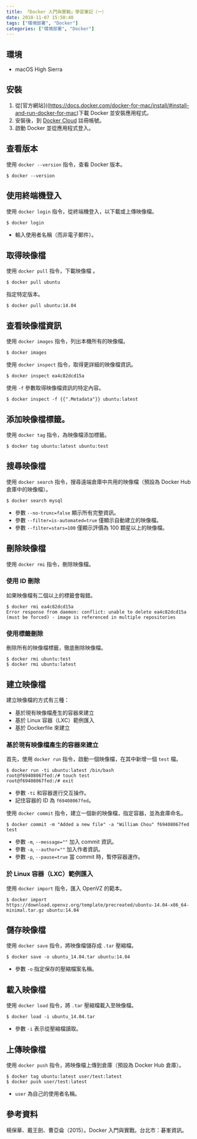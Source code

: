 ```yaml
---
title: 「Docker 入門與實戰」學習筆記（一）
date: 2018-11-07 15:50:48
tags: ["環境部署", "Docker"]
categories: ["環境部署", "Docker"]
---
```


## 環境
- macOS High Sierra

## 安裝
1. 從[官方網站]((https://docs.docker.com/docker-for-mac/install/#install-and-run-docker-for-mac)下載 Docker 並安裝應用程式。
2. 安裝後，到 [Docker Cloud](https://hub.docker.com/) 註冊帳號。
3. 啟動 Docker 並從應用程式登入。

## 查看版本
使用 `docker --version` 指令，查看 Docker 版本。
```
$ docker --version
```

## 使用終端機登入
使用 `docker login` 指令，從終端機登入，以下載或上傳映像檔。
```
$ docker login
```
- 輸入使用者名稱（而非電子郵件）。

## 取得映像檔
使用 `docker pull` 指令，下載映像檔 。
```
$ docker pull ubuntu
```
指定特定版本。
```
$ docker pull ubuntu:14.04
```

## 查看映像檔資訊
使用 `docker images` 指令，列出本機所有的映像檔。
```
$ docker images
```

使用 `docker inspect` 指令，取得更詳細的映像檔資訊。
```
$ docker inspect ea4c82dcd15a
```

使用 `-f` 參數取得映像檔資訊的特定內容。
```
$ docker inspect -f {{".Metadata"}} ubuntu:latest
```

## 添加映像檔標籤。
使用 `docker tag` 指令，為映像檔添加標籤。
```
$ docker tag ubuntu:latest ubuntu:test
```

## 搜尋映像檔
使用 `docker search` 指令，搜尋遠端倉庫中共用的映像檔（預設為 Docker Hub 倉庫中的映像檔）。
```
$ docker search mysql
```
- 參數 `--no-trunc=false` 顯示所有完整資訊。
- 參數 `--filter=is-automated=true` 僅顯示自動建立的映像檔。
- 參數 `--filter=stars=100` 僅顯示評價為 100 顆星以上的映像檔。

## 刪除映像檔
使用 `docker rmi` 指令，刪除映像檔。

### 使用 ID 刪除
如果映像檔有二個以上的標籤會報錯。
```
$ docker rmi ea4c82dcd15a
Error response from daemon: conflict: unable to delete ea4c82dcd15a (must be forced) - image is referenced in multiple repositories
```

### 使用標籤刪除
刪除所有的映像檔標籤，徹底刪除映像檔。
```
$ docker rmi ubuntu:test
$ docker rmi ubuntu:latest
```

## 建立映像檔
建立映像檔的方式有三種：
- 基於現有映像檔產生的容器來建立
- 基於 Linux 容器（LXC）範例匯入
- 基於 Dockerfile 來建立

### 基於現有映像檔產生的容器來建立
首先，使用 `docker run` 指令，啟動一個映像檔，在其中新增一個 `test` 檔。
```
$ docker run -ti ubuntu:latest /bin/bash
root@f69408067fed:/# touch test
root@f69408067fed:/# exit
```
- 參數 `-ti` 和容器進行交互操作。
- 記住容器的 ID 為 `f69408067fed`。

使用 `docker commit` 指令，建立一個新的映像檔，指定容器，並為倉庫命名。
```
$ docker commit -m "Added a new file" -a "William Chou" f69408067fed test
```
- 參數 `-m`, `--message=""` 加入 commit 資訊。
- 參數 `-a`, `--author=""` 加入作者資訊。
- 參數 `-p`, `--pause=true` 當 commit 時，暫停容器運作。

### 於 Linux 容器（LXC）範例匯入
使用 `docker import` 指令，匯入 OpenVZ 的範本。
```
$ docker import https://download.openvz.org/template/precreated/ubuntu-14.04-x86_64-minimal.tar.gz ubuntu:14.04
```

## 儲存映像檔
使用 `docker save` 指令，將映像檔儲存成 `.tar` 壓縮檔。
```
$ docker save -o ubuntu_14.04.tar ubuntu:14.04
```
- 參數 `-o` 指定保存的壓縮檔案名稱。

## 載入映像檔
使用 `docker load` 指令，將 `.tar` 壓縮檔載入至映像檔。
```
$ docker load -i ubuntu_14.04.tar
```
- 參數 `-i` 表示從壓縮檔讀取。

## 上傳映像檔
使用 `docker push` 指令，將映像檔上傳到倉庫（預設為 Docker Hub 倉庫）。
```
$ docker tag ubuntu:latest user/test:latest
$ docker push user/test:latest
```
- `user` 為自己的使用者名稱。

## 參考資料
楊保華、戴王劍、曹亞侖（2015）。Docker 入門與實戰。台北市：碁峯資訊。